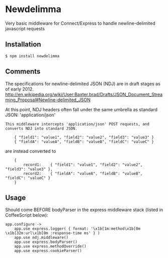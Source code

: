 # Newdelimma
      
  
  Very basic middleware for Connect/Express to handle newline-delimited javascript requests

## Installation

    $ npm install newdelimma

## Comments

The specifications for newline-delimited JSON (NDJ) are in draft stages as of early 2012.
http://en.wikipedia.org/wiki/User:Baxter.brad/Drafts/JSON_Document_Streaming_Proposal#Newline-delimited_JSON

At this point, NDJ headers often fall under the same umbrella as standard JSON: 'application/json'
	
	This middleware intercepts 'application/json' POST requests, and converts NDJ into standard JSON.

		{ "field1": "value1", "field2": "value2", "field3": "value3" }
		{ "fieldA": "valueA", "fieldB": "valueB", "fieldC": "valueC" }

are instead converted to

		{
			record1:	{ "field1": "value1", "field2": "value2", "field3": "value3" },
			record2:	{ "fieldA": "valueA", "fieldB": "valueB", "fieldC": "valueC" }
		}

## Usage

Should come BEFORE bodyParser in the express middleware stack (listed in CoffeeScript below):

	app.configure ->
		app.use express.logger( { format: '\x1b[1m:method\x1b[0m \x1b[32m:url\x1b[0m :response-time ms' } )
		app.use ndj.middleware()
		app.use express.bodyParser()
		app.use express.methodOverride()
		app.use express.cookieParser()

